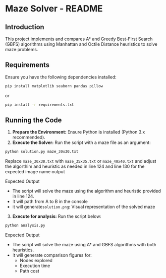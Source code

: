 # Maze Solver - README

## Introduction
This project implements and compares A* and Greedy Best-First Search (GBFS) algorithms using Manhattan and Octile Distance heuristics to solve maze problems.

## Requirements
Ensure you have the following dependencies installed:

```sh
pip install matplotlib seaborn pandas pillow
```
or 
```sh
pip install -r requirements.txt
```

## Running the Code

1. **Prepare the Environment:** Ensure Python is installed (Python 3.x recommended).
2. **Execute the Solver:** Run the script with a maze file as an argument:

```sh
python solution.py maze_30x30.txt
```

Replace `maze_30x30.txt` with `maze_35x35.txt` or `maze_40x40.txt` and adjust the algorthim and heuristic as needed in line 124 and line 130 for the expected image name output

Expected Output
- The script will solve the maze using the algorithm and heuristic provided in line 124.
- It will path from A to B in the console
- it will generate`solution.png`: Visual representation of the solved maze

3. **Execute for analysis:** Run the script below:
```sh
python analysis.py
```

Expected Output
- The script will solve the maze using A* and GBFS algorithms with both heuristics.
- It will generate comparison figures for:
  - Nodes explored
  - Execution time
  - Path cost

